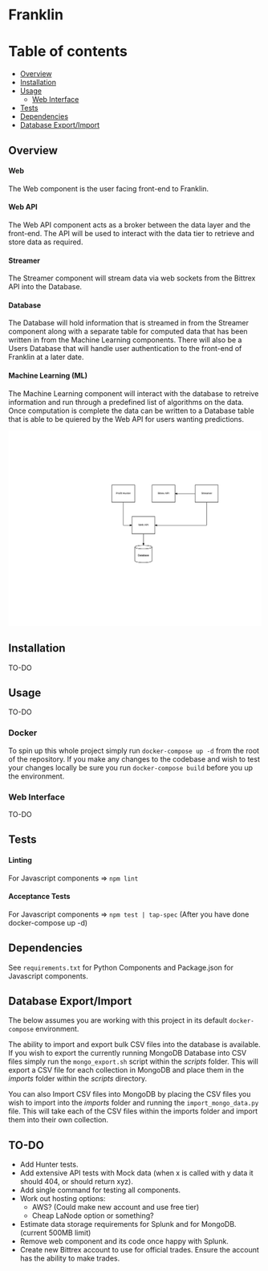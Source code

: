 # Franklin

Table of contents
=================

  * [Overview](#overview)
  * [Installation](#installation)
  * [Usage](#usage)
    * [Web Interface](#webinterface)
  * [Tests](#tests)
  * [Dependencies](#dependencies)
  * [Database Export/Import](#database-export-import)


## Overview

#### Web
The Web component is the user facing front-end to Franklin.

#### Web API
The Web API component acts as a broker between the data layer and the front-end.
The API will be used to interact with the data tier to retrieve and store data as required.

#### Streamer
The Streamer component will stream data via web sockets from the Bittrex API into the Database.

#### Database
The Database will hold information that is streamed in from the Streamer component along with a separate table for computed data that has been written in from the Machine Learning components. There will also be a Users Database that will handle user authentication to the front-end of Franklin at a later date.

#### Machine Learning (ML)
The Machine Learning component will interact with the database to retreive information and run through a predefined list of algorithms on the data. Once computation is complete the data can be written to a Database table that is able to be quiered by the Web API for users wanting predictions.

<p align="center">
  <img src="https://github.com/danagain/Franklin/blob/master/docs/images/overview.png" alt="overview"/>
</p>


## Installation

TO-DO

## Usage

TO-DO

### Docker

To spin up this whole project simply run `docker-compose up -d` from the root of the repository. If you make any changes to the codebase and wish to test your changes locally be sure you run `docker-compose build` before you up the environment.

### Web Interface

TO-DO

## Tests

#### Linting
For Javascript components => `npm lint`

#### Acceptance Tests
For Javascript components => `npm test | tap-spec` (After you have done docker-compose up -d)

## Dependencies
See `requirements.txt` for Python Components and Package.json for Javascript components.

## Database Export/Import
The below assumes you are working with this project in its default `docker-compose` environment.

The ability to import and export bulk CSV files into the database is available. If you wish to export the currently running MongoDB Database into CSV files simply run the `mongo_export.sh` script within the *scripts* folder. This will export a CSV file for each collection in MongoDB and place them in the *imports* folder within the *scripts* directory.

You can also Import CSV files into MongoDB by placing the CSV files you wish to import into the *imports* folder and running the `import_mongo_data.py` file. This will take each of the CSV files within the imports folder and import them into their own collection.


## TO-DO

* Add Hunter tests.
* Add extensive API tests with Mock data (when x is called with y data it should 404, or should return xyz).
* Add single command for testing all components.
* Work out hosting options:
  * AWS? (Could make new account and use free tier)
  * Cheap LaNode option or something?
* Estimate data storage requirements for Splunk and for MongoDB. (current 500MB limit)
* Remove web component and its code once happy with Splunk.
* Create new Bittrex account to use for official trades. Ensure the account has the ability to make trades.


